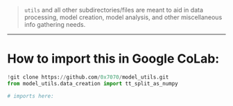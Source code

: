 > `utils` and all other subdirectories/files are meant to aid in data processing, model creation, model analysis, and other miscellaneous info gathering needs.

---

# How to import this in Google CoLab:

``` py
!git clone https://github.com/0x7070/model_utils.git
from model_utils.data_creation import tt_split_as_numpy

# imports here:
```
